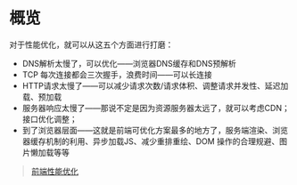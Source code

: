# 概览

对于性能优化，就可以从这五个方面进行打磨：

* DNS解析太慢了，可以优化——浏览器DNS缓存和DNS预解析
* TCP 每次连接都会三次握手，浪费时间——可以长连接
* HTTP请求太慢了——可以减少请求次数/请求体积、调整请求并发性、延迟加载、预加载
* 服务器响应太慢了——那说不定是因为资源服务器太远了，就可以考虑CDN；接口优化调整；
* 到了浏览器层面——这就是前端可优化方案最多的地方了，服务端渲染、浏览器缓存机制的利用、异步加载JS、减少重排重绘、DOM 操作的合理规避、图片懒加载等等

> [前端性能优化](https://lijingying91.github.io/2019/08/16/%E5%89%8D%E7%AB%AF%E6%80%A7%E8%83%BD%E4%BC%98%E5%8C%96/)